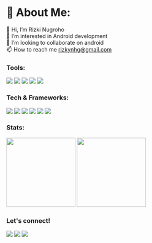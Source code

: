 # 💫 About Me:
👋 Hi, I’m Rizki Nugroho<br>👀 I’m interested in Android development<br>💞️ I’m looking to collaborate on android<br>📫 How to reach me rizkynhg@gmail.com

### Tools:
<p>
    <img src="https://img.shields.io/badge/mac%20os-000000?style=for-the-badge&logo=macos&logoColor=F0F0F0" />
    <img src="hhttps://img.shields.io/badge/Xcode-007ACC?style=for-the-badge&logo=Xcode&logoColor=white" />
    <img src="https://img.shields.io/badge/Android_Studio-3DDC84?style=for-the-badge&logo=android-studio&logoColor=white" />
    <img src="https://img.shields.io/badge/IntelliJIDEA-000000.svg?style=for-the-badge&logo=intellij-idea&logoColor=white">
    <img src="https://img.shields.io/badge/Visual%20Studio%20Code-0078d7.svg?style=for-the-badge&logo=visual-studio-code&logoColor=white"/>
</p>

### Tech & Frameworks:
<p>
    <img src="https://img.shields.io/badge/kotlin-%237F52FF.svg?style=for-the-badge&logo=kotlin&logoColor=white" />
    <img src="https://img.shields.io/badge/Flutter-02569B?style=for-the-badge&logo=flutter&logoColor=white" />
    <img src="https://img.shields.io/badge/javascript-%23323330.svg?style=for-the-badge&logo=javascript&logoColor=%23F7DF1E" />
    <img src="https://img.shields.io/badge/Node%20js-339933?style=for-the-badge&logo=nodedotjs&logoColor=white" />
    <img src="https://img.shields.io/badge/java-%23ED8B00.svg?style=for-the-badge&logo=openjdk&logoColor=white)" />
    <img src="https://img.shields.io/badge/php-%23777BB4.svg?style=for-the-badge&logo=php&logoColor=white"/>
</p>

### Stats:
<p>
     <img src="https://github-readme-stats.vercel.app/api?username=rizkinugrohho&show_icons=true&bg_color=00000000" height=180 />
    <img src="https://github-readme-stats.vercel.app/api/top-langs/?username=rizkinugrohho&layout=compact" height=180 />
</p>

### Let's connect!
<p>
    <a href="https://linkedin.com/in/rizki-nugroho" target="blank"><img src="https://img.shields.io/badge/LinkedIn-0077B5?style=for-the-badge&logo=linkedin&logoColor=white" /></a>
    <a href="https://instagram.com/rizkinugrohho" target="blank"><img src="https://img.shields.io/badge/Instagram-%23E4405F.svg?style=for-the-badge&logo=Instagram&logoColor=white?" /></a>
    <a href="https://rizkinugroho.netlify.app/" target="blank"><img src="https://img.shields.io/badge/website-000000?style=for-the-badge&logo=About.me&logoColor=white" /></a>

</p>
